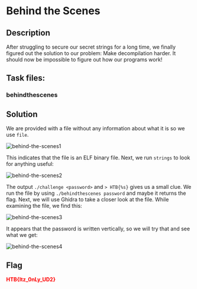 # Behind the Scenes

## Description

After struggling to secure our secret strings for a long time, we finally figured out the solution to our problem: Make decompilation harder. It should now be impossible to figure out how our programs work!

## Task files:

### behindthescenes

## Solution

We are provided with a file without any information about what it is so we use ```file```.

![behind-the-scenes1](https://github.com/user-attachments/assets/5df564e2-5a84-4e94-b9aa-a65e6fcb55ee)

This indicates that the file is an ELF binary file. Next, we run ```strings``` to look for anything useful:

![behind-the-scenes2](https://github.com/user-attachments/assets/0c071cd2-4332-4239-949a-d4d5aacfb5d1)

The output ```./challenge <password>``` and ```> HTB{%s}``` gives us a small clue. We run the file by using ```./behindthescenes password``` and maybe it returns the flag. Next, we will use Ghidra to take a closer look at the file. While examining the file, we find this:


![behind-the-scenes3](https://github.com/user-attachments/assets/66f1cd5c-7fe5-4f5c-b847-a5dbb1c4adea)

It appears that the password is written vertically, so we will try that and see what we get:

![behind-the-scenes4](https://github.com/user-attachments/assets/aebc7b36-2ff2-41ad-adf0-02e869104930)

## Flag

<strong style="color: red;">HTB{Itz_0nLy_UD2}</strong>
